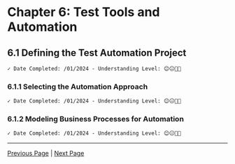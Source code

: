 # Chapter 6: Test Tools and Automation

## 6.1 Defining the Test Automation Project

```markdown
✓ Date Completed: /01/2024 - Understanding Level: 😊😐🤢🤮
```

### 6.1.1 Selecting the Automation Approach

```markdown
✓ Date Completed: /01/2024 - Understanding Level: 😊😐🤢🤮
```

### 6.1.2 Modeling Business Processes for Automation

```markdown
✓ Date Completed: /01/2024 - Understanding Level: 😊😐🤢🤮
```

---

[Previous Page](../5-reviews/5.2-using-checklists-in-reviews.md) | [Next Page](6.2-specific-test-tools.md)
